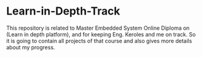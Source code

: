 # Learn-in-Depth-Track
This repository is related to Master Embedded System Online Diploma on (Learn in depth platform), and for keeping Eng. Keroles and me on track. So it is going to contain all projects of that course and also gives more details about my progress.